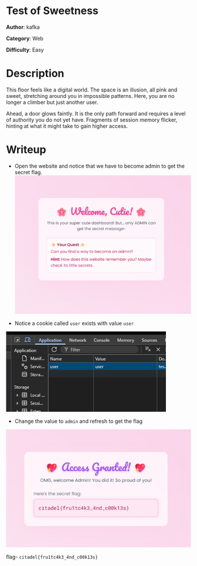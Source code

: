 # Test of Sweetness
**Author**: kafka

**Category**: Web

**Difficulty**: Easy

# Description
This floor feels like a digital world. The space is an illusion, all pink and sweet, stretching around you in impossible patterns. Here, you are no longer a climber but just another user.

Ahead, a door glows faintly. It is the only path forward and requires a level of authority you do not yet have. Fragments of session memory flicker, hinting at what it might take to gain higher access.



# Writeup 
- Open the website and notice that we have to become admin to get the secret flag.
![image1](<Images/first.png>)

- Notice a cookie called `user` exists with value `user`

![image1](<Images/second.png>)


- Change the value to `admin` and refresh to get the flag

![image1](<Images/third.png>)



flag- `citadel{fru1tc4k3_4nd_c00k13s}`

